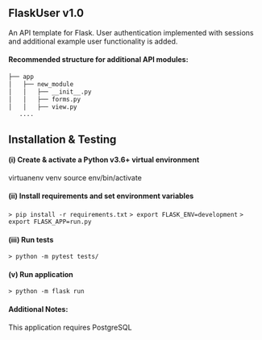 FlaskUser v1.0
--------------

An API template for Flask.
User authentication implemented with sessions and additional example user functionality
is added.

#### Recommended structure for additional API modules:
```bash
├── app
│   ├── new_module
│   │   ├── __init__.py
│   │   ├── forms.py
│   │   ├── view.py
   ....
```

Installation & Testing
-------------------------

#### (i) Create & activate a Python v3.6+ virtual environment
virtuanenv venv
source env/bin/activate

#### (ii) Install requirements and set environment variables
`> pip install -r requirements.txt`
`> export FLASK_ENV=development`
`> export FLASK_APP=run.py`

#### (iii) Run tests
`> python -m pytest tests/`

#### (v) Run application
`> python -m flask run`

#### Additional Notes:
This application requires PostgreSQL

